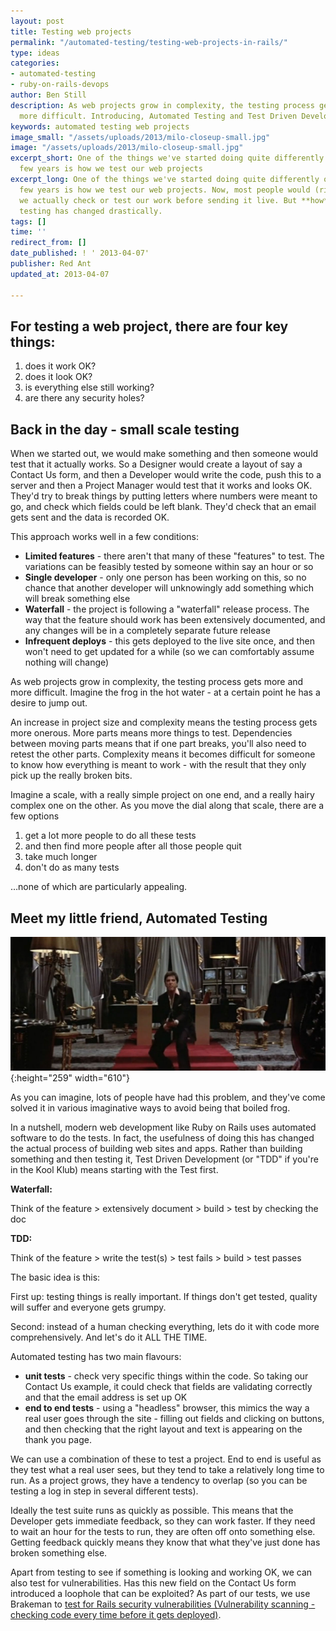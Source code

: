 ```yaml
---
layout: post
title: Testing web projects
permalink: "/automated-testing/testing-web-projects-in-rails/"
type: ideas
categories:
- automated-testing
- ruby-on-rails-devops
author: Ben Still
description: As web projects grow in complexity, the testing process gets more and
  more difficult. Introducing, Automated Testing and Test Driven Development (TDD).
keywords: automated testing web projects
image_small: "/assets/uploads/2013/milo-closeup-small.jpg"
image: "/assets/uploads/2013/milo-closeup-small.jpg"
excerpt_short: One of the things we've started doing quite differently over the last
  few years is how we test our web projects
excerpt_long: One of the things we've started doing quite differently over the last
  few years is how we test our web projects. Now, most people would (rightly) assume
  we actually check or test our work before sending it live. But **how** we do this
  testing has changed drastically.
tags: []
time: ''
redirect_from: []
date_published: ! ' 2013-04-07'
publisher: Red Ant
updated_at: 2013-04-07

---
```

## For testing a web project, there are four key things:

1. does it work OK?
2. does it look OK?
3. is everything else still working?
4. are there any security holes?

## Back in the day - small scale testing

When we started out, we would make something and then someone would test that it actually works. So a Designer would create a layout of say a Contact Us form, and then a Developer would write the code, push this to a server and then a Project Manager would test that it works and looks OK. They'd try to break things by putting letters where numbers were meant to go, and check which fields could be left blank. They'd check that an email gets sent and the data is recorded OK.

This approach works well in a few conditions:

- **Limited features** - there aren't that many of these "features" to test. The variations can be feasibly tested by someone within say an hour or so
- **Single developer** - only one person has been working on this, so no chance that another developer will unknowingly add something which will break something else
- **Waterfall** - the project is following a "waterfall" release process. The way that the feature should work has been extensively documented, and any changes will be in a completely separate future release
- **Infrequent deploys** - this gets deployed to the live site once, and then won't need to get updated for a while (so we can comfortably assume nothing will change)

As web projects grow in complexity, the testing process gets more and more difficult. Imagine the frog in the hot water - at a certain point he has a desire to jump out.

An increase in project size and complexity means the testing process gets more onerous. More parts means more things to test. Dependencies between moving parts means that if one part breaks, you'll also need to retest the other parts. Complexity means it becomes difficult for someone to know how everything is meant to work - with the result that they only pick up the really broken bits.

Imagine a scale, with a really simple project on one end, and a really hairy complex one on the other. As you move the dial along that scale, there are a few options

1. get a lot more people to do all these tests
2. and then find more people after all those people quit
3. take much longer
4. don't do as many tests

…none of which are particularly appealing.

## Meet my little friend, Automated Testing

![my little friend](/assets/uploads/2013/my-little-friend.jpg){:height="259" width="610"}

As you can imagine, lots of people have had this problem, and they've come solved it in various imaginative ways to avoid being that boiled frog.

In a nutshell, modern web development like Ruby on Rails uses automated software to do the tests. In fact, the usefulness of doing this has changed the actual process of building web sites and apps. Rather than building something and then testing it, Test Driven Development (or "TDD" if you're in the Kool Klub) means starting with the Test first.

**Waterfall:**

Think of the feature &gt; extensively document &gt; build &gt; test by checking the doc

**TDD:**

Think of the feature &gt; write the test(s) &gt; test fails &gt; build &gt; test passes

The basic idea is this:

First up: testing things is really important. If things don't get tested, quality will suffer and everyone gets grumpy.

Second: instead of a human checking everything, lets do it with code more comprehensively. And let's do it ALL THE TIME.

Automated testing has two main flavours:

- **unit tests** - check very specific things within the code. So taking our Contact Us example, it could check that fields are validating correctly and that the email address is set up OK
- **end to end tests** - using a "headless" browser, this mimics the way a real user goes through the site - filling out fields and clicking on buttons, and then checking that the right layout and text is appearing on the thank you page.

We can use a combination of these to test a project. End to end is useful as they test what a real user sees, but they tend to take a relatively long time to run. As a project grows, they have a tendency to overlap (so you can be testing a log in step in several different tests).

Ideally the test suite runs as quickly as possible. This means that the Developer gets immediate feedback, so they can work faster. If they need to wait an hour for the tests to run, they are often off onto something else. Getting feedback quickly means they know that what they've just done has broken something else.

Apart from testing to see if something is looking and working OK, we can also test for vulnerabilities. Has this new field on the Contact Us form introduced a loophole that can be exploited? As part of our tests, we use Brakeman to [test for Rails security vulnerabilities (Vulnerability scanning - checking code every time before it gets deployed)](/automated-testing/ruby-on-rails-devops/vulnerability-scanning-ruby-on-rails/).